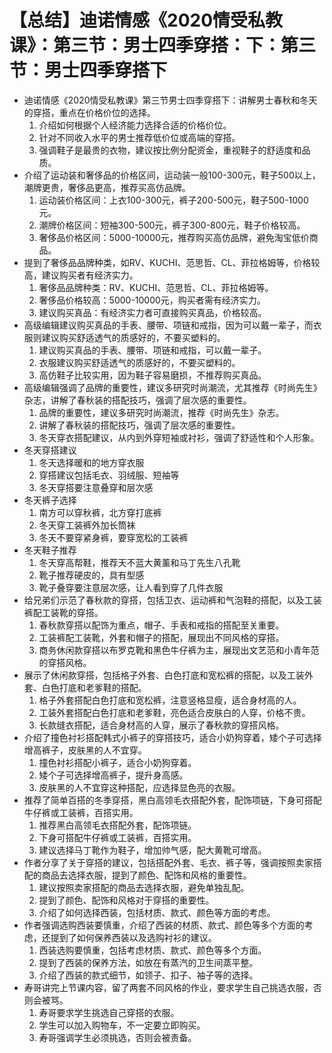 # 【总结】迪诺情感《2020情受私教课》：第三节：男士四季穿搭：下：第三节：男士四季穿搭下

-   迪诺情感《2020情受私教课》第三节男士四季穿搭下：讲解男士春秋和冬天的穿搭，重点在价格价位的选择。
    1.  介绍如何根据个人经济能力选择合适的价格价位。
    2.  针对不同收入水平的男士推荐低价位或高端的穿搭。
    3.  强调鞋子是最贵的衣物，建议按比例分配资金，重视鞋子的舒适度和品质。
-   介绍了运动装和奢侈品的价格区间，运动装一般100-300元，鞋子500以上，潮牌更贵，奢侈品更高，推荐买高仿品牌。
    1.  运动装价格区间：上衣100-300元，裤子200-500元，鞋子500-1000元。
    2.  潮牌价格区间：短袖300-500元，裤子300-800元，鞋子价格较高。
    3.  奢侈品价格区间：5000-10000元，推荐购买高仿品牌，避免淘宝低价商品。
-   提到了奢侈品品牌种类，如RV、KUCHI、范思哲、CL、菲拉格姆等，价格较高，建议购买者有经济实力。
    1.  奢侈品品牌种类：RV、KUCHI、范思哲、CL、菲拉格姆等。
    2.  奢侈品价格较高：5000-10000元，购买者需有经济实力。
    3.  建议购买真品：有经济实力者可直接购买真品，价格较高。
-   高级编辑建议购买真品的手表、腰带、项链和戒指，因为可以戴一辈子，而衣服则建议购买舒适透气的质感好的，不要买塑料的。
    1.  建议购买真品的手表、腰带、项链和戒指，可以戴一辈子。
    2.  衣服建议购买舒适透气的质感好的，不要买塑料的。
    3.  高仿鞋子比较实用，因为鞋子容易磨损，不推荐购买真品。
-   高级编辑强调了品牌的重要性，建议多研究时尚潮流，尤其推荐《时尚先生》杂志，讲解了春秋装的搭配技巧，强调了层次感的重要性。
    1.  品牌的重要性，建议多研究时尚潮流，推荐《时尚先生》杂志。
    2.  讲解了春秋装的搭配技巧，强调了层次感的重要性。
    3.  冬天穿衣搭配建议，从内到外穿短袖或衬衫，强调了舒适性和个人形象。
-   冬天穿搭建议
    1.  冬天选择暖和的地方穿衣服
    2.  穿搭建议包括毛衣、羽绒服、短袖等
    3.  冬天穿搭要注意叠穿和层次感
-   冬天裤子选择
    1.  南方可以穿秋裤，北方穿打底裤
    2.  冬天穿工装裤外加长筒袜
    3.  冬天不要穿紧身裤，要穿宽松的工装裤
-   冬天鞋子推荐
    1.  冬天穿高帮鞋，推荐天不蓝大黄薰和马丁先生八孔靴
    2.  靴子推荐硬皮的，具有型感
    3.  靴子叠穿要注意层次感，让人看到穿了几件衣服
-   给兄弟们示范了春秋款的穿搭，包括卫衣、运动裤和气泡鞋的搭配，以及工装裤配工装靴的穿搭。
    1.  春秋款穿搭以配饰为重点，帽子、手表和戒指的搭配至关重要。
    2.  工装裤配工装靴，外套和帽子的搭配，展现出不同风格的穿搭。
    3.  商务休闲款穿搭以布罗克靴和黑色牛仔裤为主，展现出文艺范和小青年范的穿搭风格。
-   展示了休闲款穿搭，包括格子外套、白色打底和宽松裤的搭配，以及工装外套、白色打底和老爹鞋的搭配。
    1.  格子外套搭配白色打底和宽松裤，注意竖格显瘦，适合身材高的人。
    2.  工装外套搭配白色打底和老爹鞋，亮色适合皮肤白的人穿，价格不贵。
    3.  长款缝衣搭配，适合身材高的人穿，展示了春秋款的穿搭风格。
-   介绍了撞色衬衫搭配韩式小裤子的穿搭技巧，适合小奶狗穿着，矮个子可选择增高裤子，皮肤黑的人不宜穿。
    1.  撞色衬衫搭配小裤子，适合小奶狗穿着。
    2.  矮个子可选择增高裤子，提升身高感。
    3.  皮肤黑的人不宜穿这种搭配，应选择显色亮的衣服。
-   推荐了简单百搭的冬季穿搭，黑白高领毛衣搭配外套，配饰项链，下身可搭配牛仔裤或工装裤，百搭实用。
    1.  推荐黑白高领毛衣搭配外套，配饰项链。
    2.  下身可搭配牛仔裤或工装裤，百搭实用。
    3.  建议选择马丁靴作为鞋子，增加帅气感，配大黄靴可增高。
-   作者分享了关于穿搭的建议，包括搭配外套、毛衣、裤子等，强调按照卖家搭配的商品去选择衣服，提到了颜色、配饰和风格的重要性。
    1.  建议按照卖家搭配的商品去选择衣服，避免单独乱配。
    2.  提到了颜色、配饰和风格对于穿搭的重要性。
    3.  介绍了如何选择西装，包括材质、款式、颜色等方面的考虑。
-   作者强调选购西装要慎重，介绍了西装的材质、款式、颜色等多个方面的考虑，还提到了如何保养西装以及选购衬衫的建议。
    1.  西装选购要慎重，包括考虑材质、款式、颜色等多个方面。
    2.  提到了西装的保养方法，如放在有蒸汽的卫生间蒸平整。
    3.  介绍了西装的款式细节，如领子、扣子、袖子等的选择。
-   寿哥讲完上节课内容，留了两套不同风格的作业，要求学生自己挑选衣服，否则会被骂。
    1.  寿哥要求学生挑选自己穿搭的衣服。
    2.  学生可以加入购物车，不一定要立即购买。
    3.  寿哥强调学生必须挑选，否则会被责备。